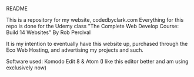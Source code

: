 README

This is a repository for my website, codedbyclark.com
Everything for this repo is done for the Udemy class
"The Complete Web Develop Course: Build 14 Websites" By Rob Percival

It is my intention to eventually have this website up, purchased through the Eco Web Hosting,
and advertising my projects and such.

Software used:
Komodo Edit 8 & Atom (I like this editor better and am using exclusively now)
